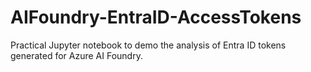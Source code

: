 # AIFoundry-EntraID-AccessTokens
Practical Jupyter notebook to demo the analysis of Entra ID tokens generated for Azure AI Foundry.
